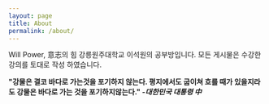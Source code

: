 ```yaml
---
layout: page
title: About
permalink: /about/
---
```


Will Power, 意志의 힘
강릉원주대학교 이석원의 공부방입니다. 모든 게시물은 수강한 강의를 토대로 작성 하였습니다.

**"강물은 결코 바다로 가는것을 포기하지 않는다. 평지에서도 굽이쳐 흐를 때가 있을지라도 강물은 바다로 가는 것을 포기하지않는다." _-대한민국 대통령 中_**
